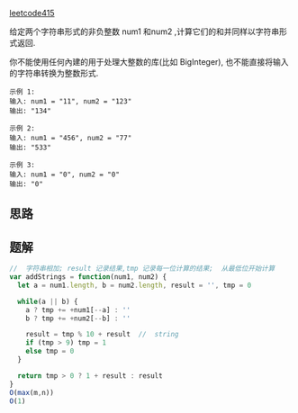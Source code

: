 [leetcode415](https://leetcode.cn/problems/add-strings/description/)

给定两个字符串形式的非负整数 num1 和num2 ,计算它们的和并同样以字符串形式返回. 

你不能使用任何內建的用于处理大整数的库(比如 BigInteger), 也不能直接将输入的字符串转换为整数形式. 
```
示例 1: 
输入: num1 = "11", num2 = "123"
输出: "134"

示例 2: 
输入: num1 = "456", num2 = "77"
输出: "533"

示例 3: 
输入: num1 = "0", num2 = "0"
输出: "0"
```
## 思路



## 题解
```js
//  字符串相加; result 记录结果,tmp 记录每一位计算的结果;  从最低位开始计算
var addStrings = function(num1, num2) {
  let a = num1.length, b = num2.length, result = '', tmp = 0

  while(a || b) {
    a ? tmp += +num1[--a] : ''
    b ? tmp += +num2[--b] : ''

    result = tmp % 10 + result  //  string
    if (tmp > 9) tmp = 1
    else tmp = 0
  }

  return tmp > 0 ? 1 + result : result
}
O(max(m,n))
O(1)

```